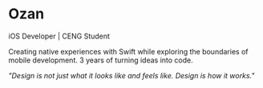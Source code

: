 # Ozan 

iOS Developer | CENG Student 

Creating native experiences with Swift while exploring the boundaries of mobile development. 3 years of turning ideas into code.

*"Design is not just what it looks like and feels like. Design is how it works."*
